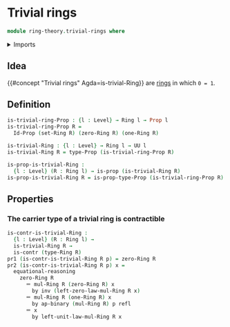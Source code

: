 # Trivial rings

```agda
module ring-theory.trivial-rings where
```

<details><summary>Imports</summary>

```agda
open import foundation.action-on-identifications-binary-functions
open import foundation.contractible-types
open import foundation.dependent-pair-types
open import foundation.identity-types
open import foundation.propositions
open import foundation.sets
open import foundation.universe-levels

open import ring-theory.rings
```

</details>

## Idea

{{#concept "Trivial rings" Agda=is-trivial-Ring}} are
[rings](ring-theory.rings.md) in which `0 = 1`.

## Definition

```agda
is-trivial-ring-Prop : {l : Level} → Ring l → Prop l
is-trivial-ring-Prop R =
  Id-Prop (set-Ring R) (zero-Ring R) (one-Ring R)

is-trivial-Ring : {l : Level} → Ring l → UU l
is-trivial-Ring R = type-Prop (is-trivial-ring-Prop R)

is-prop-is-trivial-Ring :
  {l : Level} (R : Ring l) → is-prop (is-trivial-Ring R)
is-prop-is-trivial-Ring R = is-prop-type-Prop (is-trivial-ring-Prop R)
```

## Properties

### The carrier type of a trivial ring is contractible

```agda
is-contr-is-trivial-Ring :
  {l : Level} (R : Ring l) →
  is-trivial-Ring R →
  is-contr (type-Ring R)
pr1 (is-contr-is-trivial-Ring R p) = zero-Ring R
pr2 (is-contr-is-trivial-Ring R p) x =
  equational-reasoning
    zero-Ring R
      ＝ mul-Ring R (zero-Ring R) x
        by inv (left-zero-law-mul-Ring R x)
      ＝ mul-Ring R (one-Ring R) x
        by ap-binary (mul-Ring R) p refl
      ＝ x
        by left-unit-law-mul-Ring R x
```
